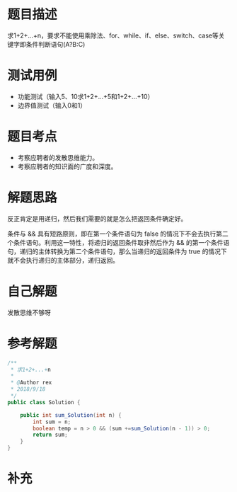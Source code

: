 # 题目描述
求1+2+...+n，要求不能使用乘除法、for、while、if、else、switch、case等关键字即条件判断语句(A?B:C)

# 测试用例
* 功能测试（输入5、10求1+2+...+5和1+2+...+10）
* 边界值测试（输入0和1）

# 题目考点
* 考察应聘者的发散思维能力。
* 考察应聘者的知识面的广度和深度。

# 解题思路
反正肯定是用递归，然后我们需要的就是怎么把返回条件确定好。

条件与 && 具有短路原则，即在第一个条件语句为 false 的情况下不会去执行第二个条件语句。利用这一特性，将递归的返回条件取非然后作为 && 的第一个条件语句，递归的主体转换为第二个条件语句，那么当递归的返回条件为 true 的情况下就不会执行递归的主体部分，递归返回。


# 自己解题
发散思维不够呀
# 参考解题
```Java
/**
 * 求1+2+...+n
 *
 * @Author rex
 * 2018/9/18
 */
public class Solution {

    public int sum_Solution(int n) {
        int sum = n;
        boolean temp = n > 0 && (sum +=sum_Solution(n - 1)) > 0;
        return sum;
    }
}
```
# 补充
